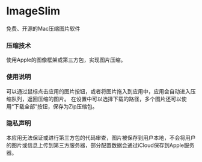 # ImageSlim
免费、开源的Mac压缩图片软件

<h3>压缩技术</h3>
使用Apple的图像框架或第三方包，实现图片压缩。

<h3>使用说明</h3>
可以通过鼠标点击应用的图片按钮，或者将图片拖入到应用中，应用会自动进入压缩队列，返回压缩的图片。
在设置中可以选择下载的路径，多个图片还可以使用“下载全部”按钮，保存为Zip压缩包。

<h3>隐私声明</h3>
本应用无法保证或进行第三方包的代码审查，图片被保存到用户本地，不会将用户的图片或信息上传到第三方服务器，部分配置数据会通过iCloud保存到Apple服务器。